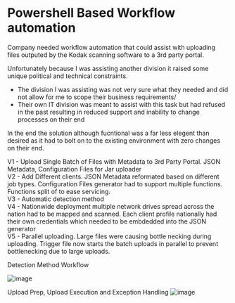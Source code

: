 # Powershell Based Workflow automation

Company needed workflow automation that could assist with uploading files outputed by the Kodak scanning software to a 3rd party portal.

Unfortunately because I was assisting another division it raised some unique political and technical constraints.
- The division I was assisting was not very sure what they needed and did not allow for me to scope their business requirements/
- Their own IT division was meant to assist with this task but had refused in the past resulting in reduced support and inability to change processes on their end

In the end the solution although fucntional was a far less elegent than desired as it had to bolt on to the existing environment with zero changes on their end.

V1 - Upload Single Batch of Files with Metadata to 3rd Party Portal. JSON Metadata, Configuration Files for Jar uploader\
V2 - Add Different clients. JSON Metadata reformated based on different job types. Configuration Files generator had to support multiple functions. Functions split of to ease servicing.\
V3 - Automatic detection method\
V4 - Nationwide deployment multiple network drives spread across the nation had to be mapped and scanned. Each client profile nationally had their own credentials which needed to be embdedded into the JSON generator\
V5 - Parallel uploading. Large files were causing bottle necking during uploading. Trigger file now starts the batch uploads in parallel to prevent bottlenecking due to large uploads.

Detection Method Workflow

![image](https://user-images.githubusercontent.com/55390802/120638735-d82dc380-c4b3-11eb-8a8e-9482f4abe0e2.png)


Upload Prep, Upload Execution and Exception Handling
![image](https://user-images.githubusercontent.com/55390802/120593753-43ab6d00-c483-11eb-9f5f-08575035a4a1.png)

